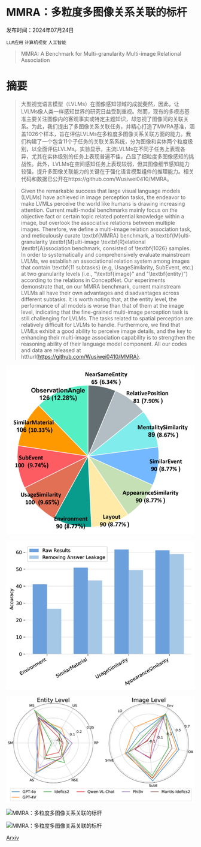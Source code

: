 # MMRA：多粒度多图像关系关联的标杆

发布时间：2024年07月24日

`LLM应用` `计算机视觉` `人工智能`

> MMRA: A Benchmark for Multi-granularity Multi-image Relational Association

# 摘要

> 大型视觉语言模型（LVLMs）在图像感知领域的成就斐然，因此，让LVLMs像人类一样感知世界的研究日益受到重视。然而，现有的多模态基准主要关注图像内的客观事实或特定主题知识，却忽视了图像间的关联关系。为此，我们提出了多图像关系关联任务，并精心打造了MMRA基准，涵盖1026个样本，旨在评估LVLMs在多粒度多图像关系关联方面的能力。我们构建了一个包含11个子任务的关联关系系统，分为图像和实体两个粒度级别，以全面评估LVLMs。实验显示，主流LVLMs在不同子任务上表现各异，尤其在实体级别的任务上表现普遍不佳，凸显了细粒度多图像感知的挑战性。此外，LVLMs在空间感知任务上表现较弱，但其图像细节感知能力较强，提升多图像关联能力的关键在于强化语言模型组件的推理能力。相关代码和数据已公开在https://github.com/Wusiwei0410/MMRA。

> Given the remarkable success that large visual language models (LVLMs) have achieved in image perception tasks, the endeavor to make LVMLs perceive the world like humans is drawing increasing attention. Current multi-modal benchmarks mainly focus on the objective fact or certain topic related potential knowledge within a image, but overlook the associative relations between multiple images. Therefore, we define a multi-image relation association task, and meticulously curate \textbf{MMRA} benchmark, a \textbf{M}ulti-granularity \textbf{M}ulti-image \textbf{R}elational \textbf{A}ssociation benchmark, consisted of \textbf{1026} samples. In order to systematically and comprehensively evaluate mainstream LVLMs, we establish an associational relation system among images that contain \textbf{11 subtasks} (e.g, UsageSimilarity, SubEvent, etc.) at two granularity levels (i.e., "\textbf{image}" and "\textbf{entity}") according to the relations in ConceptNet. Our experiments demonstrate that, on our MMRA benchmark, current mainstream LVLMs all have their own advantages and disadvantages across different subtasks. It is worth noting that, at the entity level, the performance of all models is worse than that of them at the image level, indicating that the fine-grained multi-image perception task is still challenging for LVLMs. The tasks related to spatial perception are relatively difficult for LVLMs to handle. Furthermore, we find that LVMLs exhibit a good ability to perceive image details, and the key to enhancing their multi-image association capability is to strengthen the reasoning ability of their language model component. All our codes and data are released at htt\url{https://github.com/Wusiwei0410/MMRA}.

![MMRA：多粒度多图像关系关联的标杆](../../../paper_images/2407.17379/x15.png)

![MMRA：多粒度多图像关系关联的标杆](../../../paper_images/2407.17379/x16.png)

![MMRA：多粒度多图像关系关联的标杆](../../../paper_images/2407.17379/x17.png)

![MMRA：多粒度多图像关系关联的标杆](../../../paper_images/2407.17379/x18.png)

![MMRA：多粒度多图像关系关联的标杆](../../../paper_images/2407.17379/x19.png)

[Arxiv](https://arxiv.org/abs/2407.17379)
